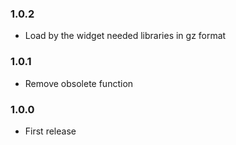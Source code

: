 ### 1.0.2
* Load by the widget needed libraries in gz format

### 1.0.1
* Remove obsolete function

### 1.0.0
* First release